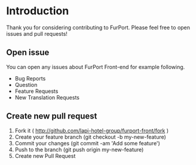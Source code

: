# Introduction

Thank you for considering contributing to FurPort. Please feel free to open issues and pull requests!

## Open issue

You can open any issues about FurPort Front-end for example following.

- Bug Reports
- Question
- Feature Requests
- New Translation Requests

## Create new pull request

1. Fork it ( http://github.com/lapi-hotel-group/furport-front/fork )
2. Create your feature branch (git checkout -b my-new-feature)
3. Commit your changes (git commit -am 'Add some feature')
4. Push to the branch (git push origin my-new-feature)
5. Create new Pull Request
